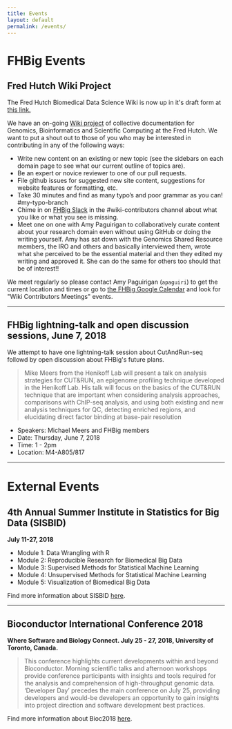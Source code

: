 ```yaml
---
title: Events
layout: default
permalink: /events/
---
```

# FHBig Events

## Fred Hutch Wiki Project
The Fred Hutch Biomedical Data Science Wiki is now up in it's draft form at [this link.](http://sciwiki.fredhutch.org/)

We have an on-going [Wiki project](https://fredhutch.github.io/wiki/) of collective documentation for Genomics, Bioinformatics and Scientific Computing at the Fred Hutch. We want to put a shout out to those of you who may be interested in contributing in any of the following ways:  

- Write new content on an existing or new topic (see the sidebars on each domain page to see what our current outline of topics are).
- Be an expert or novice reviewer to one of our pull requests.
- File github issues for suggested new site content, suggestions for website features or formatting, etc.
- Take 30 minutes and find as many typo’s and poor grammar as you can! #my-typo-branch
- Chime in on [FHBig Slack](https://fhbig.slack.com) in the #wiki-contributors  channel about what you like or what you see is missing.
- Meet one on one with Amy Paguirigan to collaboratively curate content about your research domain even without using GitHub or doing the writing yourself.  Amy has sat down with the Genomics Shared Resource members, the IRO and others and basically interviewed them, wrote what she perceived to be the essential material and then they edited my writing and approved it.  She can do the same for others too should that be of interest!!

We meet regularly so please contact Amy Paguirigan (`apaguiri`) to get the current location and times or go to [the FHBig Google Calendar](https://calendar.google.com/calendar?cid=Z2QzMGRsaWZyaTRmdTdoMTA0Y3VxZGowZGdAZ3JvdXAuY2FsZW5kYXIuZ29vZ2xlLmNvbQ) and look for "Wiki Contributors Meetings" events.  

---

## FHBig lightning-talk and open discussion sessions, June 7, 2018
We attempt to have one lightning-talk session about CutAndRun-seq followd by open discussion about FHBig's future plans.

> Mike Meers from the Henikoff Lab will present a talk on analysis strategies for CUT&RUN, an epigenome profiling technique developed in the Henikoff Lab. His talk will focus on the basics of the CUT&RUN technique that are important when considering analysis approaches, comparisons with ChIP-seq analysis, and using both existing and new analysis techniques for QC, detecting enriched regions, and elucidating direct factor binding at base-pair resolution

- Speakers: Michael Meers and FHBig members
- Date: Thursday,  June 7, 2018
- Time: 1 - 2pm
- Location: M4-A805/817

---

# External Events

## 4th Annual Summer Institute in Statistics for Big Data (SISBID)
__July 11-27, 2018__

- Module 1: Data Wrangling with R
- Module 2: Reproducible Research for Biomedical Big Data
- Module 3: Supervised Methods for Statistical Machine Learning
- Module 4: Unsupervised Methods for Statistical Machine Learning
- Module 5: Visualization of Biomedical Big Data

Find more information about SISBID [here](http://www.biostat.washington.edu/suminst/sisbid).

---

## Bioconductor International Conference 2018
__Where Software and Biology Connect. July 25 - 27, 2018, University of Toronto, Canada.__

> This conference highlights current developments within and beyond Bioconductor. Morning scientific talks and afternoon workshops provide conference participants with insights and tools required for the analysis and comprehension of high-throughput genomic data. ‘Developer Day’ precedes the main conference on July 25, providing developers and would-be developers an opportunity to gain insights into project direction and software development best practices.

Find more information about Bioc2018 [here](http://bioc2018.bioconductor.org/).

